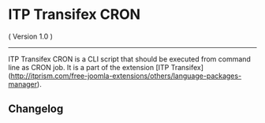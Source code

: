 ITP Transifex CRON
==========================
( Version 1.0 )
- - -

ITP Transifex CRON is a CLI script that should be executed from command line as CRON job. It is a part of the extension [ITP Transifex] (http://itprism.com/free-joomla-extensions/others/language-packages-manager).

Changelog
---------
